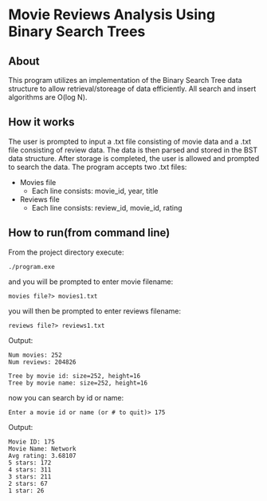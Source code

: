 # Movie Reviews Analysis Using Binary Search Trees
## About
This program utilizes an implementation of the Binary Search Tree data structure to allow retrieval/storeage of data efficiently. 
All search and insert algorithms are O(log N).

## How it works 
The user is prompted to input a .txt file consisting of movie data and a .txt file consisting of review data. The data is then parsed and stored in the BST data structure. After storage is completed, the user is allowed and prompted to search the data.
The program accepts two .txt files:
 * Movies file
   - Each line consists: movie_id, year, title
 * Reviews file
   - Each line consists: review_id, movie_id, rating

## How to run(from command line)
From the project directory execute:
```console
./program.exe
```
and you will be prompted to enter movie filename:
```console
movies file?> movies1.txt
``` 

you will then be prompted to enter reviews filename:
```console
reviews file?> reviews1.txt
``` 

Output:
```console
Num movies: 252
Num reviews: 204826

Tree by movie id: size=252, height=16
Tree by movie name: size=252, height=16 
```

now you can search by id or name:
```console
Enter a movie id or name (or # to quit)> 175
``` 

Output:
```gch
Movie ID: 175
Movie Name: Network
Avg rating: 3.68107
5 stars: 172
4 stars: 311
3 stars: 211
2 stars: 67
1 star: 26
``` 


